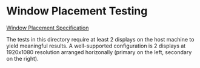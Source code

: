 # Window Placement Testing

[Window Placement Specification](https://w3c.github.io/window-placement/)

The tests in this directory require at least 2 displays on the host machine to yield meaningful results. A well-supported configuration is 2 displays at 1920x1080 resolution arranged horizonally (primary on the left, secondary on the right).
